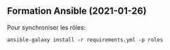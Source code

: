 ## Formation Ansible (2021-01-26)

Pour synchroniser les rôles:
```
ansible-galaxy install -r requirements.yml -p roles
```
